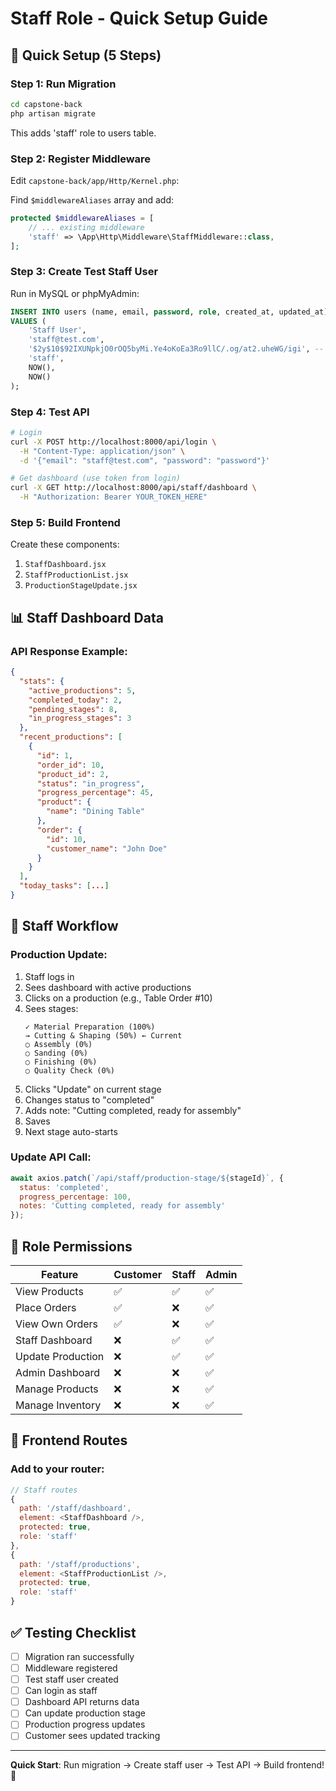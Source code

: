 # Staff Role - Quick Setup Guide

## 🚀 Quick Setup (5 Steps)

### Step 1: Run Migration
```bash
cd capstone-back
php artisan migrate
```
This adds 'staff' role to users table.

### Step 2: Register Middleware
Edit `capstone-back/app/Http/Kernel.php`:

Find `$middlewareAliases` array and add:
```php
protected $middlewareAliases = [
    // ... existing middleware
    'staff' => \App\Http\Middleware\StaffMiddleware::class,
];
```

### Step 3: Create Test Staff User
Run in MySQL or phpMyAdmin:
```sql
INSERT INTO users (name, email, password, role, created_at, updated_at)
VALUES (
    'Staff User',
    'staff@test.com',
    '$2y$10$92IXUNpkjO0rOQ5byMi.Ye4oKoEa3Ro9llC/.og/at2.uheWG/igi', -- password: password
    'staff',
    NOW(),
    NOW()
);
```

### Step 4: Test API
```bash
# Login
curl -X POST http://localhost:8000/api/login \
  -H "Content-Type: application/json" \
  -d '{"email": "staff@test.com", "password": "password"}'

# Get dashboard (use token from login)
curl -X GET http://localhost:8000/api/staff/dashboard \
  -H "Authorization: Bearer YOUR_TOKEN_HERE"
```

### Step 5: Build Frontend
Create these components:
1. `StaffDashboard.jsx`
2. `StaffProductionList.jsx`
3. `ProductionStageUpdate.jsx`

## 📊 Staff Dashboard Data

### API Response Example:
```json
{
  "stats": {
    "active_productions": 5,
    "completed_today": 2,
    "pending_stages": 8,
    "in_progress_stages": 3
  },
  "recent_productions": [
    {
      "id": 1,
      "order_id": 10,
      "product_id": 2,
      "status": "in_progress",
      "progress_percentage": 45,
      "product": {
        "name": "Dining Table"
      },
      "order": {
        "id": 10,
        "customer_name": "John Doe"
      }
    }
  ],
  "today_tasks": [...]
}
```

## 🎯 Staff Workflow

### Production Update:
1. Staff logs in
2. Sees dashboard with active productions
3. Clicks on a production (e.g., Table Order #10)
4. Sees stages:
   ```
   ✓ Material Preparation (100%)
   → Cutting & Shaping (50%) ← Current
   ○ Assembly (0%)
   ○ Sanding (0%)
   ○ Finishing (0%)
   ○ Quality Check (0%)
   ```
5. Clicks "Update" on current stage
6. Changes status to "completed"
7. Adds note: "Cutting completed, ready for assembly"
8. Saves
9. Next stage auto-starts

### Update API Call:
```javascript
await axios.patch(`/api/staff/production-stage/${stageId}`, {
  status: 'completed',
  progress_percentage: 100,
  notes: 'Cutting completed, ready for assembly'
});
```

## 🔐 Role Permissions

| Feature | Customer | Staff | Admin |
|---------|----------|-------|-------|
| View Products | ✅ | ✅ | ✅ |
| Place Orders | ✅ | ❌ | ✅ |
| View Own Orders | ✅ | ❌ | ✅ |
| Staff Dashboard | ❌ | ✅ | ✅ |
| Update Production | ❌ | ✅ | ✅ |
| Admin Dashboard | ❌ | ❌ | ✅ |
| Manage Products | ❌ | ❌ | ✅ |
| Manage Inventory | ❌ | ❌ | ✅ |

## 📱 Frontend Routes

### Add to your router:
```javascript
// Staff routes
{
  path: '/staff/dashboard',
  element: <StaffDashboard />,
  protected: true,
  role: 'staff'
},
{
  path: '/staff/productions',
  element: <StaffProductionList />,
  protected: true,
  role: 'staff'
}
```

## ✅ Testing Checklist

- [ ] Migration ran successfully
- [ ] Middleware registered
- [ ] Test staff user created
- [ ] Can login as staff
- [ ] Dashboard API returns data
- [ ] Can update production stage
- [ ] Production progress updates
- [ ] Customer sees updated tracking

---

**Quick Start**: Run migration → Create staff user → Test API → Build frontend! 🚀
